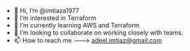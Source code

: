 - 👋 Hi, I’m @imtiaza1977
- 👀 I’m interested in Terraform
- 🌱 I’m currently learning AWS and Terraform
- 💞️ I’m looking to collaborate on working closely with teams.
- 📫 How to reach me ---> adeel.imtiaz@gmail.com

<!---
imtiaza1977/imtiaza1977 is a ✨ special ✨ repository because its `README.md` (this file) appears on your GitHub profile.
You can click the Preview link to take a look at your changes.
--->
